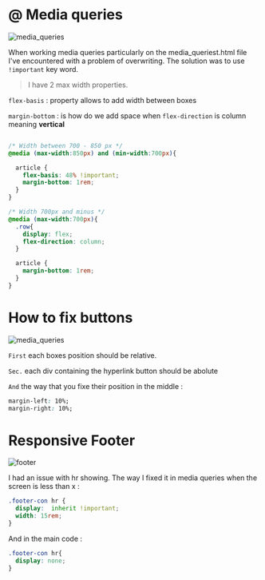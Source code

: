# @ Media queries

![media_queries](https://user-images.githubusercontent.com/28195113/92406218-23db5880-f140-11ea-893a-07d94c2a51c2.gif)

When working media queries particularly on the media_queriest.html file I've encountered with a problem of overwriting. The solution was to use `!important` key word.

> I have 2 max width properties.

`flex-basis` : property allows to add width between boxes

`margin-bottom` : is how do we add space when `flex-direction` is column meaning **vertical**

````css

/* Width between 700 - 850 px */
@media (max-width:850px) and (min-width:700px){

  article {
    flex-basis: 48% !important;
    margin-bottom: 1rem;
  }
}

/* Width 700px and minus */
@media (max-width:700px){
  .row{
    display: flex;
    flex-direction: column;
  }

  article {
    margin-bottom: 1rem;
  }
}

````

# How to fix buttons

![media_queries](https://user-images.githubusercontent.com/28195113/92494172-0e2c6880-f1fe-11ea-8d2e-e94871ea1ced.gif)

`First` each boxes position should be relative.

`Sec.` each div containing the hyperlink button should be abolute

`And` the way that you fixe their position in the middle :

````css
margin-left: 10%;
margin-right: 10%;
````

# Responsive Footer

![footer](https://user-images.githubusercontent.com/28195113/92654118-0d77fd00-f2f8-11ea-9b68-328f5dc2ac82.gif)

I had an issue with hr showing. The way I fixed it in media queries when the screen is less than x :

````css
.footer-con hr {
  display:  inherit !important;
  width: 15rem;
}
````

And in the main code :

```css
.footer-con hr{
  display: none;
}
```
